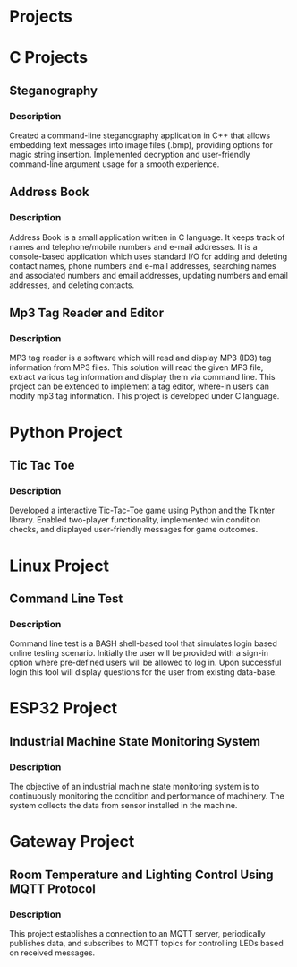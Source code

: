 # **Projects**

# **C Projects**

## Steganography 

### Description
 
Created a command-line steganography application in C++ that allows embedding text messages into image files (.bmp), providing options for magic string insertion. Implemented decryption and user-friendly command-line argument usage for a smooth experience.

## Address Book

### Description

Address Book is a small application written in C language. It keeps track of names and telephone/mobile numbers and e-mail addresses. It is a console-based application which uses standard I/O for adding and deleting contact names, phone numbers and e-mail addresses, searching names and associated numbers and email addresses, updating numbers and email addresses, and deleting contacts.

## Mp3 Tag Reader and Editor

### Description

MP3 tag reader is a software which will read and display MP3 (ID3) tag information from MP3 files. This solution will read the given MP3 file, extract various tag information and display them via command line. This project can be extended to implement a tag editor, where-in users can modify mp3 tag information. This project is developed under C language.

# **Python Project**

## Tic Tac Toe

### Description

Developed a interactive Tic-Tac-Toe game using Python and the Tkinter library. Enabled two-player functionality, implemented win condition checks, and displayed user-friendly messages for game outcomes.

# **Linux Project**

## Command Line Test

### Description

Command line test is a BASH shell-based tool that simulates login based online testing scenario. Initially the user will be provided with a sign-in option where pre-defined users will be allowed to log in. Upon successful login this tool will display questions for the user from existing data-base.

# **ESP32 Project**

## Industrial Machine State Monitoring System

### Description

The objective of an industrial machine state monitoring system is to continuously monitoring the condition and performance of machinery. The system collects the data from sensor installed in the machine.

# **Gateway Project**

## Room Temperature and Lighting Control  Using MQTT Protocol

### Description

This project establishes a connection to an MQTT server, periodically publishes data, and subscribes to MQTT topics for controlling LEDs based on received messages.  










